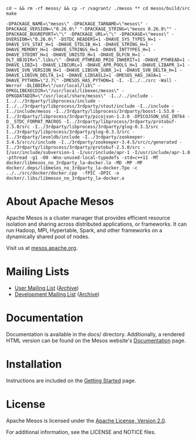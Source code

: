 ```
cd ~ && rm -rf mesos/ && cp -r /vagrant/ ./mesos ** cd mesos/build/src
make
```

```
-DPACKAGE_NAME=\"mesos\" -DPACKAGE_TARNAME=\"mesos\" -DPACKAGE_VERSION=\"0.26.0\" "-DPACKAGE_STRING=\"mesos 0.26.0\"" -DPACKAGE_BUGREPORT=\"\" -DPACKAGE_URL=\"\" -DPACKAGE=\"mesos\" -DVERSION=\"0.26.0\" -DSTDC_HEADERS=1 -DHAVE_SYS_TYPES_H=1 -DHAVE_SYS_STAT_H=1 -DHAVE_STDLIB_H=1 -DHAVE_STRING_H=1 -DHAVE_MEMORY_H=1 -DHAVE_STRINGS_H=1 -DHAVE_INTTYPES_H=1 -DHAVE_STDINT_H=1 -DHAVE_UNISTD_H=1 -DHAVE_DLFCN_H=1 -DLT_OBJDIR=\".libs/\" -DHAVE_PTHREAD_PRIO_INHERIT=1 -DHAVE_PTHREAD=1 -DHAVE_LIBZ=1 -DHAVE_LIBCURL=1 -DHAVE_APR_POOLS_H=1 -DHAVE_LIBAPR_1=1 -DHAVE_SVN_VERSION_H=1 -DHAVE_LIBSVN_SUBR_1=1 -DHAVE_SVN_DELTA_H=1 -DHAVE_LIBSVN_DELTA_1=1 -DHAVE_LIBSASL2=1 -DMESOS_HAS_JAVA=1 -DHAVE_PYTHON=\"2.7\" -DMESOS_HAS_PYTHON=1 -I. -I../../src -Wall -Werror -DLIBDIR=\"/usr/local/lib\" -DPKGLIBEXECDIR=\"/usr/local/libexec/mesos\" -DPKGDATADIR=\"/usr/local/share/mesos\" -I../../include -I../../3rdparty/libprocess/include -I../../3rdparty/libprocess/3rdparty/stout/include -I../include -I../include/mesos -I../3rdparty/libprocess/3rdparty/boost-1.53.0 -I../3rdparty/libprocess/3rdparty/picojson-1.3.0 -DPICOJSON_USE_INT64 -D__STDC_FORMAT_MACROS -I../3rdparty/libprocess/3rdparty/protobuf-2.5.0/src -I../3rdparty/libprocess/3rdparty/glog-0.3.3/src -I../3rdparty/libprocess/3rdparty/glog-0.3.3/src -I../3rdparty/leveldb/include -I../3rdparty/zookeeper-3.4.5/src/c/include -I../3rdparty/zookeeper-3.4.5/src/c/generated -I../3rdparty/libprocess/3rdparty/protobuf-2.5.0/src -I/usr/include/subversion-1 -I/usr/include/apr-1 -I/usr/include/apr-1.0 -pthread -g1 -O0 -Wno-unused-local-typedefs -std=c++11 -MT docker/libmesos_no_3rdparty_la-docker.lo -MD -MP -MF docker/.deps/libmesos_no_3rdparty_la-docker.Tpo -c ../../src/docker/docker.cpp  -fPIC -DPIC -o docker/.libs/libmesos_no_3rdparty_la-docker.o
```

# About Apache Mesos

Apache Mesos is a cluster manager that provides efficient resource isolation 
and sharing across distributed applications, or frameworks. It can run Hadoop, 
MPI, Hypertable, Spark, and other frameworks on a dynamically shared pool of 
nodes.

Visit us at [mesos.apache.org](http://mesos.apache.org).

# Mailing Lists

 * [User Mailing List](mailto:user-subscribe@mesos.apache.org) ([Archive](https://mail-archives.apache.org/mod_mbox/mesos-user/))
 * [Development Mailing List](mailto:dev-subscribe@mesos.apache.org) ([Archive](https://mail-archives.apache.org/mod_mbox/mesos-dev/))

# Documentation

Documentation is available in the docs/ directory. Additionally, a rendered HTML 
version can be found on the Mesos website's [Documentation](http://mesos.apache.org/documentation/) page.

# Installation

Instructions are included on the [Getting Started](http://mesos.apache.org/gettingstarted/) page.

# License

Apache Mesos is licensed under the [Apache License, Version 2.0](http://www.apache.org/licenses/LICENSE-2.0).

For additional information, see the LICENSE and NOTICE files.